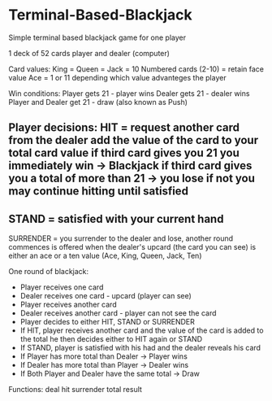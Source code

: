 # Terminal-Based-Blackjack
Simple terminal based blackjack game for one player

1 deck of 52 cards
player and dealer (computer)

Card values:
King = Queen = Jack = 10
Numbered cards (2-10) = retain face value
Ace = 1 or 11 depending which value advanteges the player

Win conditions:
Player gets 21 - player wins
Dealer gets 21 - dealer wins
Player and Dealer get 21 - draw (also known as Push)

Player decisions:
HIT = request another card from the dealer
    add the value of the card to your total card value
    if third card gives you 21 you immediately win -> Blackjack
    if third card gives you a total of more than 21 -> you lose
    if not you may continue hitting until satisfied
------------
STAND = satisfied with your current hand
------------
SURRENDER = you surrender to the dealer and lose, another round commences
    is offered when the dealer's upcard (the card you can see)
    is either an ace or a ten value (Ace, King, Queen, Jack, Ten)

One round of blackjack:
- Player receives one card
- Dealer receives one card - upcard (player can see)
- Player receives another card
- Dealer receives another card - player can not see the card
- Player decides to either HIT, STAND or SURRENDER
- If HIT, player receives another card and 
  the value of the card is added to the total
  he then decides either to HIT again or STAND
- If STAND, player is satisfied with his had and the dealer reveals his card
- If Player has more total than Dealer -> Player wins
- If Dealer has more total than Player -> Dealer wins
- If Both Player and Dealer have the same total -> Draw

Functions:
deal
hit
surrender
total
result
